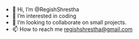 - 👋 Hi, I’m @RegishShrestha
- 👀 I’m interested in coding
- 💞️ I’m looking to collaborate on small projects.
- 📫 How to reach me regishshrestha@gmail.com

<!---
RegishShrestha/RegishShrestha is a ✨ special ✨ repository because its `README.md` (this file) appears on your GitHub profile.
You can click the Preview link to take a look at your changes.
--->
